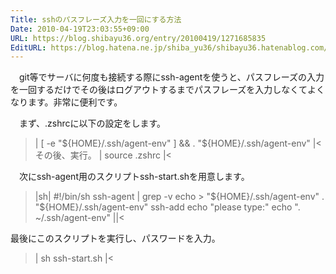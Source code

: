 ```yaml
---
Title: sshのパスフレーズ入力を一回にする方法
Date: 2010-04-19T23:03:55+09:00
URL: https://blog.shibayu36.org/entry/20100419/1271685835
EditURL: https://blog.hatena.ne.jp/shiba_yu36/shibayu36.hatenablog.com/atom/entry/12704591929888039223
---
```


　git等でサーバに何度も接続する際にssh-agentを使うと、パスフレーズの入力を一回するだけでその後はログアウトするまでパスフレーズを入力しなくてよくなります。非常に便利です。

　まず、.zshrcに以下の設定をします。
>|
[ -e "${HOME}/.ssh/agent-env" ] && . "${HOME}/.ssh/agent-env"
|<
その後、実行。
>|
source .zshrc
|<

　次にssh-agent用のスクリプトssh-start.shを用意します。
>|sh|
#!/bin/sh
ssh-agent | grep -v echo > "${HOME}/.ssh/agent-env"
. "${HOME}/.ssh/agent-env"
ssh-add
echo "please type:"
echo ". ~/.ssh/agent-env"
||<

 最後にこのスクリプトを実行し、パスワードを入力。
>|
sh ssh-start.sh
|<

